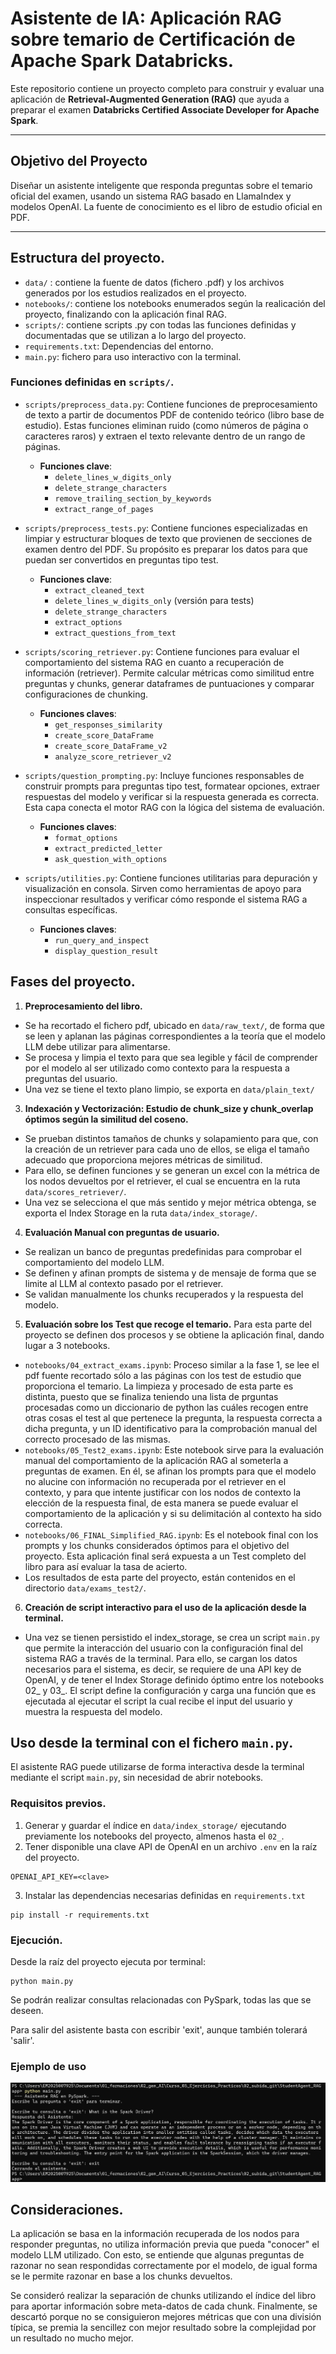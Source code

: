 # Asistente de IA: Aplicación RAG sobre temario de Certificación de Apache Spark Databricks.

Este repositorio contiene un proyecto completo para construir y evaluar una aplicación de **Retrieval-Augmented Generation (RAG)** que ayuda a preparar el examen **Databricks Certified Associate Developer for Apache Spark**.

---
## Objetivo del Proyecto

Diseñar un asistente inteligente que responda preguntas sobre el temario oficial del examen, usando un sistema RAG basado en LlamaIndex y modelos OpenAI. La fuente de conocimiento es el libro de estudio oficial en PDF.

---

## Estructura del proyecto. 

+ `data/` : contiene la fuente de datos (fichero .pdf) y los archivos generados por los estudios realizados en el proyecto.
+ `notebooks/`: contiene los notebooks enumerados según la realicación del proyecto, finalizando con la aplicación final RAG.
+ `scripts/`: contiene scripts .py con todas las funciones definidas y documentadas que se utilizan a lo largo del proyecto.
+ `requirements.txt`: Dependencias del entorno.
+ `main.py`: fichero para uso interactivo con la terminal. 

### Funciones definidas en `scripts/`.

+   `scripts/preprocess_data.py`: Contiene funciones de preprocesamiento de texto a partir de documentos PDF de contenido teórico (libro base de estudio). Estas funciones eliminan ruido (como números de página o caracteres raros) y extraen el texto relevante dentro de un rango de páginas.
    +   **Funciones clave**:
        +   `delete_lines_w_digits_only`
        +   `delete_strange_characters`
        +   `remove_trailing_section_by_keywords`
        +   `extract_range_of_pages`

+   `scripts/preprocess_tests.py`: Contiene funciones especializadas en limpiar y estructurar bloques de texto que provienen de secciones de examen dentro del PDF. Su propósito es preparar los datos para que puedan ser convertidos en preguntas tipo test.
    +   **Funciones clave**:
        +  `extract_cleaned_text`
        +  `delete_lines_w_digits_only` (versión para tests)
        +  `delete_strange_characters`
        +  `extract_options`
        +  `extract_questions_from_text`

+   `scripts/scoring_retriever.py`: Contiene funciones para evaluar el comportamiento del sistema RAG en cuanto a recuperación de información (retriever). Permite calcular métricas como similitud entre preguntas y chunks, generar dataframes de puntuaciones y comparar configuraciones de chunking.
    +   **Funciones claves**:
        +   `get_responses_similarity`
        +   `create_score_DataFrame`
        +   `create_score_DataFrame_v2`
        +   `analyze_score_retriever_v2`

+   `scripts/question_prompting.py`: Incluye funciones responsables de construir prompts para preguntas tipo test, formatear opciones, extraer respuestas del modelo y verificar si la respuesta generada es correcta. Esta capa conecta el motor RAG con la lógica del sistema de evaluación.
    +   **Funciones claves**:
        +   `format_options`
        +   `extract_predicted_letter`
        +   `ask_question_with_options`

+   `scripts/utilities.py`: Contiene funciones utilitarias para depuración y visualización en consola. Sirven como herramientas de apoyo para inspeccionar resultados y verificar cómo responde el sistema RAG a consultas específicas.
    +   **Funciones claves**:
        +   `run_query_and_inspect`
        +   `display_question_result`

## Fases del proyecto. 

1. **Preprocesamiento del libro.**

+   Se ha recortado el fichero pdf, ubicado en `data/raw_text/`, de forma que se leen y aplanan las páginas correspondientes a la teoría que el modelo LLM debe utilizar para alimentarse.
+   Se procesa y limpia el texto para que sea legible y fácil de comprender por el modelo al ser utilizado como contexto para la respuesta a preguntas del usuario.
+   Una vez se tiene el texto plano limpio, se exporta en `data/plain_text/`

3. **Indexación y Vectorización: Estudio de chunk_size y chunk_overlap óptimos según la similitud del coseno.**

+   Se prueban distintos tamaños de chunks y solapamiento para que, con la creación de un retriever para cada uno de ellos, se eliga el tamaño adecuado que proporciona mejores métricas de similitud. 
+   Para ello, se definen funciones y se generan un excel con la métrica de los nodos devueltos por el retriever, el cual se encuentra en la ruta `data/scores_retriever/`. 
+   Una vez se selecciona el que más sentido y mejor métrica obtenga, se exporta el Index Storage en la ruta `data/index_storage/`.

4. **Evaluación Manual con preguntas de usuario.**

+   Se realizan un banco de preguntas predefinidas para comprobar el comportamiento del modelo LLM.
+   Se definen y afinan prompts de sistema y de mensaje de forma que se limite al LLM al contexto pasado por el retriever.
+   Se validan manualmente los chunks recuperados y la respuesta del modelo. 

5. **Evaluación sobre los Test que recoge el temario.** Para esta parte del proyecto se definen dos procesos y se obtiene la aplicación final, dando lugar a 3 notebooks.

+   `notebooks/04_extract_exams.ipynb`: Proceso similar a la fase 1, se lee el pdf fuente recortado sólo a las páginas con los test de estudio que proporciona el temario. La limpieza y procesado de esta parte es distinta, puesto que se finaliza teniendo una lista de prguntas procesadas como un diccionario de python las cuáles recogen entre otras cosas el test al que pertenece la pregunta, la respuesta correcta a dicha pregunta, y un ID identificativo para la comprobación manual del correcto procesado de las mismas.
+   `notebooks/05_Test2_exams.ipynb`: Este notebook sirve para la evaluación manual del comportamiento de la aplicación RAG al someterla a preguntas de examen. En él, se afinan los prompts para que el modelo no alucine con información no recuperada por el retriever en el contexto, y para que intente justificar con los nodos de contexto la elección de la respuesta final, de esta manera se puede evaluar el comportamiento de la aplicación y si su delimitación al contexto ha sido correcta.
+   `notebooks/06_FINAL_Simplified_RAG.ipynb`: Es el notebook final con los prompts y los chunks considerados óptimos para el objetivo del proyecto. Esta aplicación final será expuesta a un Test completo del libro para así evaluar la tasa de acierto.
+   Los resultados de esta parte del proyecto, están contenidos en el directorio `data/exams_test2/`. 

6. **Creación de script interactivo para el uso de la aplicación desde la terminal.**

+   Una vez se tienen persistido el index_storage, se crea un script `main.py` que permite la interacción del usuario con la configuración final del sistema RAG a través de la terminal. Para ello, se cargan los datos necesarios para el sistema, es decir, se requiere de una API key de OpenAI, y de tener el Index Storage definido óptimo entre los notebooks 02_ y 03_. El script define la configuración y carga una función que es ejecutada al ejecutar el script la cual recibe el input del usuario y muestra la respuesta del modelo. 

## Uso desde la terminal con el fichero `main.py`. 

El asistente RAG puede utilizarse de forma interactiva desde la terminal mediante el script `main.py`, sin necesidad de abrir notebooks. 

### Requisitos previos. 

1. Generar y guardar el índice en `data/index_storage/` ejecutando previamente los notebooks del proyecto, almenos hasta el `02_`. 
2. Tener disponible una clave API de OpenAI en un archivo `.env` en la raíz del proyecto. 

``` 
OPENAI_API_KEY=<clave>
```

3. Instalar las dependencias necesarias definidas en `requirements.txt`

``` {cmd}
pip install -r requirements.txt
```

### Ejecución. 

Desde la raíz del proyecto ejecuta por terminal: 

```
python main.py
```

Se podrán realizar consultas relacionadas con PySpark, todas las que se deseen. 

Para salir del asistente basta con escribir 'exit', aunque también tolerará 'salir'. 

### Ejemplo de uso

![Ejemplo de uso](imgs/chat_in_terminal.png)

## Consideraciones. 

La aplicación se basa en la información recuperada de los nodos para responder preguntas, no utiliza información previa que pueda "conocer" el modelo LLM utilizado. Con esto, se entiende que algunas preguntas de razonar no sean respondidas correctamente por el modelo, de igual forma se le permite razonar en base a los chunks devueltos. 

Se consideró realizar la separación de chunks utilizando el índice del libro para aportar información sobre meta-datos de cada chunk. Finalmente, se descartó porque no se consiguieron mejores métricas que con una división típica, se premia la sencillez con mejor resultado sobre la complejidad por un resultado no mucho mejor.
